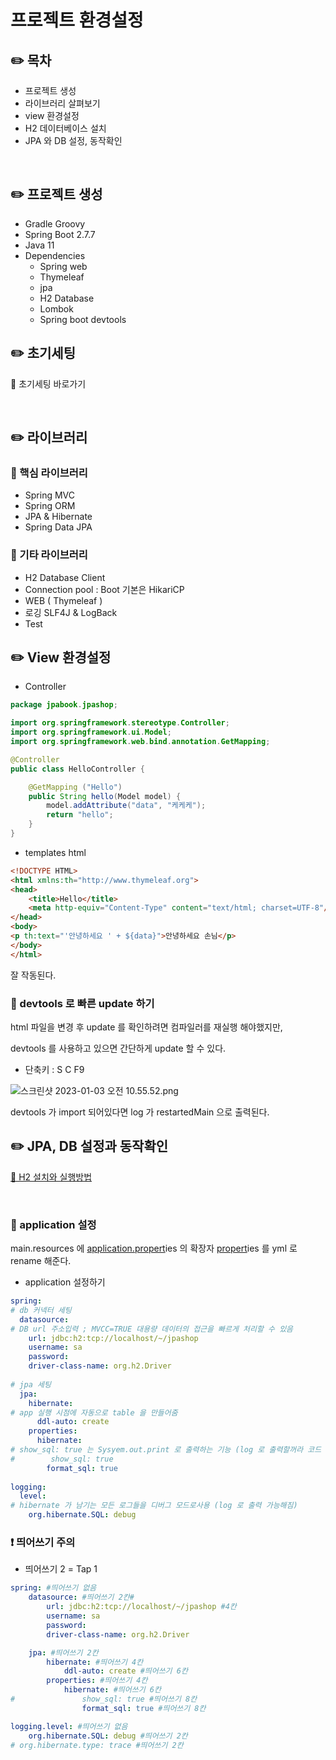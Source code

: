 # 프로젝트 환경설정

## ✏️ 목차

- 프로젝트 생성
- 라이브러리 살펴보기
- view 환경설정
- H2 데이터베이스 설치
- JPA 와 DB 설정, 동작확인

<br>

## ✏️ 프로젝트 생성

- Gradle Groovy
- Spring Boot 2.7.7
- Java 11
- Dependencies
    - Spring web
    - Thymeleaf
    - jpa
    - H2 Database
    - Lombok
    - Spring boot devtools

## ✏️ 초기세팅

🔗 초기세팅 바로가기

<br>

## ✏️ 라이브러리

### 📍 핵심 라이브러리

- Spring MVC
- Spring ORM
- JPA & Hibernate
- Spring Data JPA

### 📍 기타 라이브러리

- H2 Database Client
- Connection pool : Boot 기본은 HikariCP
- WEB ( Thymeleaf )
- 로깅 SLF4J & LogBack
- Test

## ✏️ View 환경설정

- Controller

```java
package jpabook.jpashop;

import org.springframework.stereotype.Controller;
import org.springframework.ui.Model;
import org.springframework.web.bind.annotation.GetMapping;

@Controller
public class HelloController {

    @GetMapping ("Hello")
    public String hello(Model model) {
        model.addAttribute("data", "케케케");
        return "hello";
    }
}
```

- templates html

```html
<!DOCTYPE HTML>
<html xmlns:th="http://www.thymeleaf.org">
<head>
    <title>Hello</title>
    <meta http-equiv="Content-Type" content="text/html; charset=UTF-8"/>
</head>
<body>
<p th:text="'안녕하세요 ' + ${data}">안녕하세요 손님</p>
</body>
</html>
```

잘 작동된다.

### 📍 devtools 로 빠른 update 하기

html 파일을 변경 후 update 를 확인하려면 컴파일러를 재실행 해야했지만,

devtools 를 사용하고 있으면 간단하게 update 할 수 있다.

- 단축키 : S C F9

![스크린샷 2023-01-03 오전 10.55.52.png](%E1%84%91%E1%85%B3%E1%84%85%E1%85%A9%E1%84%8C%E1%85%A6%E1%86%A8%E1%84%90%E1%85%B3%20%E1%84%92%E1%85%AA%E1%86%AB%E1%84%80%E1%85%A7%E1%86%BC%E1%84%89%E1%85%A5%E1%86%AF%E1%84%8C%E1%85%A5%E1%86%BC%200a49abde8e45481dbd265d52bce1df0c/%25E1%2584%2589%25E1%2585%25B3%25E1%2584%258F%25E1%2585%25B3%25E1%2584%2585%25E1%2585%25B5%25E1%2586%25AB%25E1%2584%2589%25E1%2585%25A3%25E1%2586%25BA_2023-01-03_%25E1%2584%258B%25E1%2585%25A9%25E1%2584%258C%25E1%2585%25A5%25E1%2586%25AB_10.55.52.png)

devtools 가 import 되어있다면 log 가 restartedMain 으로 출력된다.

## ✏️ JPA, DB 설정과 동작확인

[🔗 H2 설치와 실행방법](https://github.com/choideakook/TIL/blob/main/Spring/1%20Spring%20입문/4%20Spring%20DB%20접근%20기술/221214%20h2%20데이터%20기본%20작동%20방법.md)

<br>

### 📍 application 설정

main.resources 에 [application.propert](http://application.property)ies 의 확장자 [propert](http://application.property)ies 를 yml 로 rename 해준다.

- application 설정하기

```yaml
spring:
# db 커넥터 세팅
  datasource:
# DB url 주소입력 ; MVCC=TRUE 대용량 데이터의 접근을 빠르게 처리할 수 있음
    url: jdbc:h2:tcp://localhost/~/jpashop
    username: sa
    password:
    driver-class-name: org.h2.Driver
    
# jpa 세팅
  jpa:
    hibernate:
# app 실행 시점에 자동으로 table 을 만들어줌
      ddl-auto: create
    properties:
      hibernate:
# show_sql: true 는 Sysyem.out.print 로 출력하는 기능 (log 로 출력할꺼라 코드 비활성화)
#        show_sql: true
        format_sql: true
        
logging:
  level:
# hibernate 가 남기는 모든 로그들을 디버그 모드로사용 (log 로 출력 가능해짐)
    org.hibernate.SQL: debug
```

### ❗️ 띄어쓰기 주의

- 띄어쓰기 2 = Tap 1

```yaml
spring: #띄어쓰기 없음
	datasource: #띄어쓰기 2칸#
		url: jdbc:h2:tcp://localhost/~/jpashop #4칸
		username: sa
		password:
		driver-class-name: org.h2.Driver

	jpa: #띄어쓰기 2칸
		hibernate: #띄어쓰기 4칸
			ddl-auto: create #띄어쓰기 6칸 
		properties: #띄어쓰기 4칸
			hibernate: #띄어쓰기 6칸 
#				show_sql: true #띄어쓰기 8칸
				format_sql: true #띄어쓰기 8칸

logging.level: #띄어쓰기 없음 
	org.hibernate.SQL: debug #띄어쓰기 2칸
# org.hibernate.type: trace #띄어쓰기 2칸
```